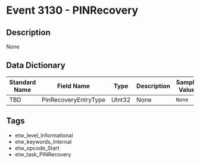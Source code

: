 # Event 3130 - PINRecovery

## Description
None

## Data Dictionary
|Standard Name|Field Name|Type|Description|Sample Value|
|---|---|---|---|---|
|TBD|PinRecoveryEntryType|UInt32|None|`None`|

## Tags
* etw_level_Informational
* etw_keywords_Internal
* etw_opcode_Start
* etw_task_PINRecovery